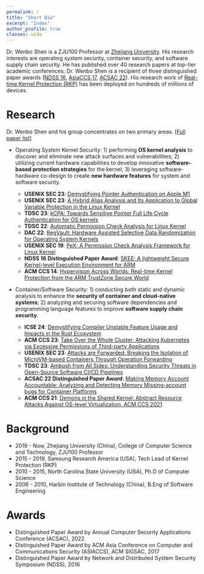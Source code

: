 ```yaml
---
permalink: /
title: "Short Bio"
excerpt: "Index"
author_profile: true
classes: wide
---
```

Dr. Wenbo Shen is a ZJU100 Professor at [Zhejiang University](https://www.zju.edu.cn/). 
His research interests are operating system security, container security, and software supply chain security. He has published over 40 research papers at top-tier academic conferences. Dr. Wenbo Shen is a recipient of three distinguished paper awards ([NDSS 16](https://www.internetsociety.org/blog/2016/02/ndss-2016-grants-distinguished-papers-awards/), [AsiaCCS 17](https://asiaccs2017.trust-sysec.com/program/distinguished-papers/), [ACSAC 22](https://www.acsac.org/archive/)). His research work of [Real-time Kernel Protection (RKP)](https://docs.samsungknox.com/admin/fundamentals/whitepaper/core-platform-security/real-time-kernel-protection/) has been deployed on hundreds of millions of devices.

Research
======
Dr. Wenbo Shen and his group concentrates on two primary areas. [[Full paper list](/publications)]
- Operating System Kernel Security: 1) performing **OS kernel analysis** to discover and eliminate new attack surfaces and vulnerabilities; 2) utilizing current hardware capabilities to develop innovative **software-based protection strategies** for the kernel; 3) leveraging software-hardware co-design to create **new hardware features** for system and software security.
  * **USENIX SEC 23**: [Demystifying Pointer Authentication on Apple M1](https://www.usenix.org/system/files/usenixsecurity23-cai-zechao.pdf)
  * **USENIX SEC 23**: [A Hybrid Alias Analysis and Its Application to Global Variable Protection in the Linux Kernel](https://www.usenix.org/system/files/usenixsecurity23-li-guoren.pdf)
  * **TDSC 23**: [kCPA: Towards Sensitive Pointer Full Life Cycle Authentication for OS kernels]()
  * **TDSC 22**: [Automatic Permission Check Analysis for Linux Kernel](publications/papers/tdsc22.pdf)
  * **DAC 22**: [RegVault: Hardware Assisted Selective Data Randomization for Operating System Kernels](publications/papers/regvault-dac22.pdf)
  * **USENIX SEC 19**: [PeX: A Permission Check Analysis Framework for Linux Kernel](https://www.usenix.org/system/files/sec19-zhang-tong.pdf)
  * **NDSS 16 Distinguished Paper Award**: [SKEE: A lightweight Secure Kernel-level Execution Environment for ARM](publications/papers/skee-ndss16.pdf)
   * **ACM CCS 14**: [Hypervision Across Worlds: Real-time Kernel Protection from the ARM TrustZone Secure World](publications/papers/tz-rkp-ccs14.pdf)


- Container/Software Security: 1) conducting both static and dynamic analysis to enhance the **security of container and cloud-native systems**; 2) analyzing and securing software dependencies and programming language features to improve **software supply chain security**.
  * **ICSE 24**: [Demystifying Compiler Unstable Feature Usage and Impacts in the Rust Ecosystem]()
  * **ACM CCS 23**: [Take Over the Whole Cluster: Attacking Kubernetes via Excessive Permissions of Third-party Applications](https://dl.acm.org/doi/10.1145/3576915.3623121)
  * **USENIX SEC 23**: [Attacks are Forwarded: Breaking the Isolation of MicroVM-based Containers Through Operation Forwarding](https://www.usenix.org/conference/usenixsecurity23/presentation/xiaojietao)
  * **TDSC 23**: [Ambush from All Sides: Understanding Security Threats in Open-Source Software CI/CD Pipelines](https://ieeexplore.ieee.org/document/10061526/)
  * **ACSAC 22 Distinguished Paper Award**: [Making Memory Account Accountable: Analyzing and Detecting Memory Missing-account bugs for Container Platforms](publications/papers/memcg.pdf)
  * **ACM CCS 21**: [Demons in the Shared Kernel: Abstract Resource Attacks Against OS-level Virtualization, ACM CCS 2021](publications/papers/LogicalDoS.pdf)

Background
======
- 2019 -  Now, Zhejiang University (China), College of Computer Science and Technology, ZJU100 Professor
- 2015 - 2019, Samsung Research America (USA), Tech Lead of Kernel Protection (RKP)
- 2010 - 2015, North Carolina State University (USA), Ph.D of Computer Science
- 2006 - 2010, Harbin Institute of Technology (China), B.Eng of Software Engineering

Awards
======
- Distinguished Paper Award by Annual Computer Security Applications Conference (ACSAC), 2022
- Distinguished Paper Award by ACM Asia Conference on Computer and Communications Security (ASIACCS), ACM SIGSAC, 2017
- Distinguished Paper Award by Network and Distributed System Security Symposium (NDSS), 2016
